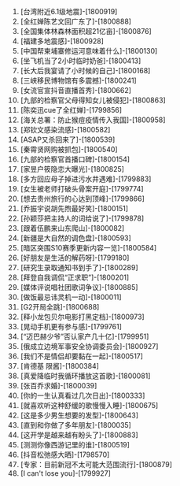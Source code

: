 
1. [台湾附近6.1级地震]-[1800919]
1. [全红婵陈艺文回广东了]-[1800888]
1. [全国集体林森林面积超21亿亩]-[1800876]
1. [福建多地震感]-[1800928]
1. [中国帮柬埔寨修运河意味着什么]-[1800130]
1. [坐飞机当了2小时临时奶爸]-[1800413]
1. [长大后我宴请了小时候的自己]-[1800168]
1. [三峡移民博物馆有多震撼]-[1800241]
1. [女流官宣抖音直播首秀]-[1800662]
1. [九部的检察官父母得知女儿被侵犯]-[1800863]
1. [陈奕迅cue了全红婵]-[1799856]
1. [海关总署：防止猴痘疫情传入我国]-[1800958]
1. [郑钦文感染流感]-[1800582]
1. [ASAP又杀回来了]-[1800539]
1. [秦霄贤网购被抓包]-[1800540]
1. [九部的检察官首播口碑]-[1800154]
1. [家昱户筱隐恋大曝光]-[1800825]
1. [多方回应母子掉进污水井遇难]-[1799883]
1. [女生被老师打破头骨案开庭]-[1799774]
1. [想去贵州旅行的心达到顶峰]-[1799866]
1. [乔振宇说胡先煦最好笑]-[1800151]
1. [孙颖莎把主持人的词给说了]-[1799878]
1. [跟着伍鹏来山东爬山]-[1800082]
1. [新疆是大自然的调色盘]-[1800593]
1. [暗区突围S10赛季更新内容一览]-[1800584]
1. [好朋友是生活的解药呀]-[1799180]
1. [研究生录取通知书到手了]-[1800289]
1. [拜登自我调侃“正求职”]-[1800201]
1. [媒体评说唱社团歌词争议]-[1800885]
1. [做饭最忌讳灵机一动]-[1800011]
1. [G2开局全跳]-[1800688]
1. [释小龙包贝尔电影打黑定档]-[1800973]
1. [晃动手机更有参与感]-[1799761]
1. [“迈巴赫少爷”否认家产几十亿]-[1799951]
1. [俄成立边境军事安全协调委员会]-[1800927]
1. [我们不是情侣却要黏在一起]-[1800517]
1. [肯德基 限酱]-[1800384]
1. [真爱降临时我循环播放这首歌]-[1800081]
1. [张百乔求婚]-[1800039]
1. [你的一生认真看过几次日出]-[1800333]
1. [就喜欢听这种舒缓的歌慢慢入睡]-[1800675]
1. [这是多少男生想要的发型]-[1800643]
1. [直到和你做了多年朋友]-[1800035]
1. [这开学是越来越有盼头了]-[1800883]
1. [测测你像西游记里的谁]-[1800519]
1. [抖音松弛感大晒]-[1798570]
1. [专家：目前新冠不太可能大范围流行]-[1800879]
1. [I can't lose you]-[1799927]